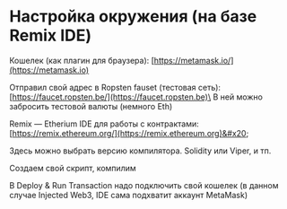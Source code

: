 # Настройка окружения (на базе Remix IDE)

Кошелек (как плагин для браузера): [https://metamask.io/](https://metamask.io)

Отправил свой адрес в Ropsten fauset (тестовая сеть): [https://faucet.ropsten.be/](https://faucet.ropsten.be)\
В ней можно забросить тестовой валюты (немного Eth)

Remix — Etherium IDE для работы с контрактами: [https://remix.ethereum.org/](https://remix.ethereum.org)&#x20;

Здесь можно выбрать версию компилятора. Solidity или Viper, и тп.&#x20;

Создаем свой скрипт, компилим&#x20;

В Deploy & Run Transaction надо подключить свой кошелек (в данном случае Injected Web3, IDE сама подхватит аккаунт MetaMask)


